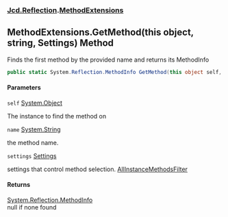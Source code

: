 ### [Jcd.Reflection](Jcd.Reflection.md 'Jcd.Reflection').[MethodExtensions](Jcd.Reflection.MethodExtensions.md 'Jcd.Reflection.MethodExtensions')

## MethodExtensions.GetMethod(this object, string, Settings) Method

Finds the first method by the provided name and returns its MethodInfo

```csharp
public static System.Reflection.MethodInfo GetMethod(this object self, string name, Jcd.Reflection.MethodInfoEnumerator.Settings settings);
```
#### Parameters

<a name='Jcd.Reflection.MethodExtensions.GetMethod(thisobject,string,Jcd.Reflection.MethodInfoEnumerator.Settings).self'></a>

`self` [System.Object](https://docs.microsoft.com/en-us/dotnet/api/System.Object 'System.Object')

The instance to find the method on

<a name='Jcd.Reflection.MethodExtensions.GetMethod(thisobject,string,Jcd.Reflection.MethodInfoEnumerator.Settings).name'></a>

`name` [System.String](https://docs.microsoft.com/en-us/dotnet/api/System.String 'System.String')

the method name.

<a name='Jcd.Reflection.MethodExtensions.GetMethod(thisobject,string,Jcd.Reflection.MethodInfoEnumerator.Settings).settings'></a>

`settings` [Settings](Jcd.Reflection.MethodInfoEnumerator.Settings.md 'Jcd.Reflection.MethodInfoEnumerator.Settings')

settings that control method selection. [AllInstanceMethodsFilter](Jcd.Reflection.MethodExtensions.AllInstanceMethodsFilter.md 'Jcd.Reflection.MethodExtensions.AllInstanceMethodsFilter')

#### Returns
[System.Reflection.MethodInfo](https://docs.microsoft.com/en-us/dotnet/api/System.Reflection.MethodInfo 'System.Reflection.MethodInfo')  
null if none found